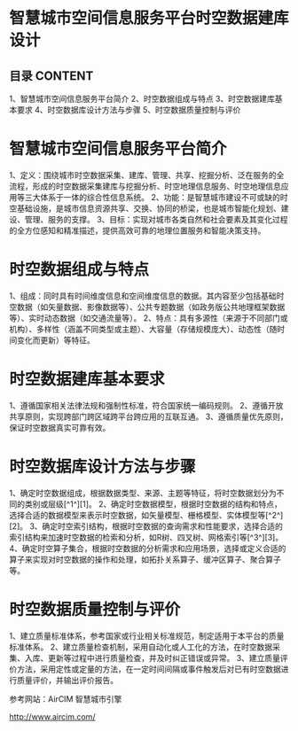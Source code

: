 # 智慧城市空间信息服务平台时空数据建库设计

## 目录 CONTENT
1、智慧城市空间信息服务平台简介
2、时空数据组成与特点
3、时空数据建库基本要求
4、时空数据库设计方法与步骤
5、时空数据质量控制与评价


# 智慧城市空间信息服务平台简介
1、定义：围绕城市时空数据采集、建库、管理、共享、挖掘分析、泛在服务的全流程，形成的时空数据采集建库与挖掘分析、时空地理信息服务、时空地理信息应用等三大体系于一体的综合性信息系统。
2、功能：是智慧城市建设不可或缺的时空基础设施，是城市信息资源共享、交换、协同的桥梁，也是城市智能化规划、建设、管理、服务的支撑。
3、目标：实现对城市各类自然和社会要素及其变化过程的全方位感知和精准描述，提供高效可靠的地理位置服务和智能决策支持。


# 时空数据组成与特点
1、组成：同时具有时间维度信息和空间维度信息的数据。其内容至少包括基础时空数据（如矢量数据、影像数据等）、公共专题数据（如政务版公共地理框架数据等）、实时动态数据（如交通流量等）。
2、特点：具有多源性（来源于不同部门或机构）、多样性（涵盖不同类型或主题）、大容量（存储规模庞大）、动态性（随时间变化而更新）等特征。


# 时空数据建库基本要求
1、遵循国家相关法律法规和强制性标准，符合国家统一编码规则。
2、遵循开放共享原则，实现跨部门跨区域跨平台跨应用的互联互通。
3、遵循质量优先原则，保证时空数据真实可靠有效。

# 时空数据库设计方法与步骤
1、确定时空数据组成，根据数据类型、来源、主题等特征，将时空数据划分为不同的类别或层级[^1^][1]。
2、确定时空数据模型，根据时空数据的结构和特点，选择合适的数据模型来表示时空数据，如矢量模型、栅格模型、实体模型等[^2^][2]。
3、确定时空索引结构，根据时空数据的查询需求和性能要求，选择合适的索引结构来加速时空数据的检索和分析，如R树、四叉树、网格索引等[^3^][3]。
4、确定时空算子集合，根据时空数据的分析需求和应用场景，选择或定义合适的算子来实现对时空数据的操作和处理，如拓扑关系算子、缓冲区算子、聚合算子等。


# 时空数据质量控制与评价
1、建立质量标准体系，参考国家或行业相关标准规范，制定适用于本平台的质量标准体系。
2、建立质量检查机制，采用自动化或人工化的方法，在时空数据采集、入库、更新等过程中进行质量检查，并及时纠正错误或异常。
3、建立质量评价方法，采用定性或定量的方法，在一定时间间隔或事件触发后对已有时空数据进行质量评价，并输出评价报告。



参考网站：AirCIM 智慧城市引擎

http://www.aircim.com/

